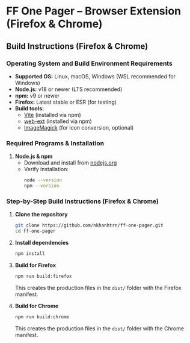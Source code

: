 


# FF One Pager – Browser Extension (Firefox & Chrome)



## Build Instructions (Firefox & Chrome)

### Operating System and Build Environment Requirements

- **Supported OS:** Linux, macOS, Windows (WSL recommended for Windows)
- **Node.js:** v18 or newer (LTS recommended)
- **npm:** v9 or newer
- **Firefox:** Latest stable or ESR (for testing)
- **Build tools:**
  - [Vite](https://vitejs.dev/) (installed via npm)
  - [web-ext](https://extensionworkshop.com/documentation/develop/web-ext-command-reference/) (installed via npm)
  - [ImageMagick](https://imagemagick.org/) (for icon conversion, optional)

### Required Programs & Installation

1. **Node.js & npm**
	- Download and install from [nodejs.org](https://nodejs.org/)
	- Verify installation:
	  ```bash
	  node --version
	  npm --version
	  ```


### Step-by-Step Build Instructions (Firefox & Chrome)

1. **Clone the repository**
	```bash
	git clone https://github.com/nkhanhtrn/ff-one-pager.git
	cd ff-one-pager
	```

2. **Install dependencies**
	```bash
	npm install
	```



4. **Build for Firefox**
	```bash
	npm run build:firefox
	```
	This creates the production files in the `dist/` folder with the Firefox manifest.

5. **Build for Chrome**
	```bash
	npm run build:chrome
	```
	This creates the production files in the `dist/` folder with the Chrome manifest.
